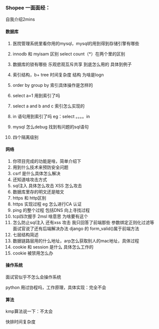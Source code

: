 ### Shopee 一面面经：

自我介绍2mins

#### 数据库

1. 医院管理系统里看你用的mysql，mysql的用到得到存储引擎有哪些

2. innodb 和 myisam 区别 select count（*）在两个里的区别

3. 数据库的锁有哪些 乐观悲观互斥共享 到底怎么用的 具体到例子

4. 索引结构，b+ tree 时间复杂度 结构 为啥是logn
5. order by group by 索引具体操作是怎样的
6. select a=1 用到索引了吗
7. select a and b and c 索引怎么实现的
8. in 语句用到索引了吗 eg：select 。。。。in 
9. mysql 怎么debug 找到有问题的sql语句
10. 四个隔离级别

#### 网络

1. 你项目完成的功能是啥，简单介绍下
2. 用到什么技术来预防安全问题
3. csrf 是什么具体怎么解决
4. 还知道啥攻击方式
5. sql注入 具体怎么攻击 XSS 怎么攻击
6. 数据库里存的明文还是暗文
7. https 和 http区别
8. https 实现过程 eg 怎么进行CA 认证
9. ping 的整个过程 包括DNS 向上寻找过程
10. tcp四次握手 2msl 啥意思 为啥要有这个
11. 怎么防止sql注入 还有xss 攻击 我只回答了前端那些 参数绑定正则化过滤等 面试官说了还有后端解决办法 django 的 form_valid()属于前端方法
12. 七层结构简述
13. 数据链路层用的什么地址，arp怎么获取别人的mac地址，具体过程
14. cookie 和 session 是什么 具体怎么工作的
15. cookie 被禁用怎么办

#### 操作系统

面试官似乎不怎么会操作系统

python 用过协程吗，工作原理，具体实现：完全不会



#### 算法

kmp算法说一下：不太会

快排时间复杂度

